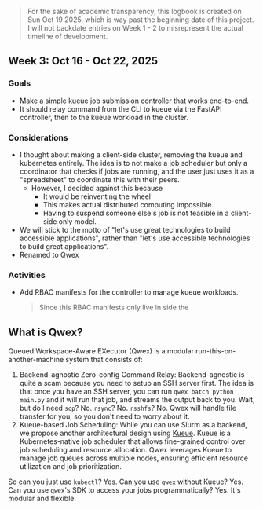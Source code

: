 > For the sake of academic transparency, this logbook is created on Sun Oct 19 2025, which is way past the beginning date of this project. I will not backdate entries on Week 1 - 2 to misrepresent the actual timeline of development.

## Week 3: Oct 16 - Oct 22, 2025

### Goals

- Make a simple kueue job submission controller that works end-to-end.
- It should relay command from the CLI to kueue via the FastAPI controller, then to the kueue workload in the cluster.

### Considerations

- I thought about making a client-side cluster, removing the kueue and kubernetes entirely. The idea is to not make a job scheduler but only a coordinator that checks if jobs are running, and the user just uses it as a "spreadsheet" to coordinate this with their peers.
  - However, I decided against this because 
    - It would be reinventing the wheel
    - This makes actual distributed computing impossible.
    - Having to suspend someone else's job is not feasible in a client-side only model.
- We will stick to the motto of "let's use great technologies to build accessible applications", rather than "let's use accessible technologies to build great applications".
- Renamed to Qwex
  
### Activities

- Add RBAC manifests for the controller to manage kueue workloads.
  > Since this RBAC manifests only live in side the 

## What is Qwex?

Queued Workspace-Aware EXecutor (Qwex) is a modular run-this-on-another-machine system that consists of:

1. Backend-agnostic Zero-config Command Relay: Backend-agnostic is quite a scam because you need to setup an SSH server first. The idea is that once you have an SSH server, you can run `qwex batch python main.py` and it will run that job, and streams the output back to you. Wait, but do I need `scp`? No. `rsync`? No. `rsshfs`? No. Qwex will handle file transfer for you, so you don't need to worry about it.
2. Kueue-based Job Scheduling: While you can use Slurm as a backend, we propose another architectural design using [Kueue](https://kueue.sigs.k8s.io/). Kueue is a Kubernetes-native job scheduler that allows fine-grained control over job scheduling and resource allocation. Qwex leverages Kueue to manage job queues across multiple nodes, ensuring efficient resource utilization and job prioritization.

So can you just use `kubectl`? Yes.
Can you use `qwex` without Kueue? Yes.
Can you use `qwex`'s SDK to access your jobs programmatically? Yes.
It's modular and flexible.